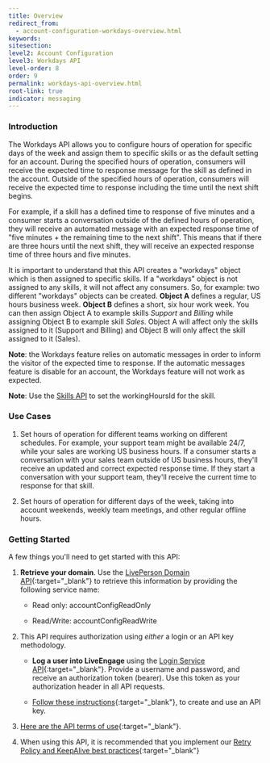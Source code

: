 ```yaml
---
title: Overview
redirect_from:
  - account-configuration-workdays-overview.html
keywords:
sitesection:
level2: Account Configuration
level3: Workdays API
level-order: 8
order: 9
permalink: workdays-api-overview.html
root-link: true
indicator: messaging
---
```


### Introduction

The Workdays API allows you to configure hours of operation for specific days of the week and assign them to specific skills or as the default setting for an account. During the specified hours of operation, consumers will receive the expected time to response message for the skill as defined in the account. Outside of the specified hours of operation, consumers will receive the expected time to response including the time until the next shift begins.

For example, if a skill has a defined time to response of five minutes and a consumer starts a conversation outside of the defined hours of operation, they will receive an automated message with an expected response time of "five minutes + the remaining time to the next shift". This means that if there are three hours until the next shift, they will receive an expected response time of three hours and five minutes.

It is important to understand that this API creates a "workdays" object which is then assigned to specific skills. If a "workdays" object is not assigned to any skills, it will not affect any consumers. So, for example: two different "workdays" objects can be created. **Object A** defines a regular, US hours business week. **Object B** defines a short, six hour work week. You can then assign Object A to example skills *Support* and *Billing* while assigning Object B to example skill *Sales*. Object A will affect only the skills assigned to it (Support and Billing) and Object B will only affect the skill assigned to it (Sales).

**Note**: the Workdays feature relies on automatic messages in order to inform the visitor of the expected time to response. If the automatic messages feature is disable for an account, the Workdays feature will not work as expected.

**Note**: Use the [Skills API](/administration-skills-appendix.html) to set the workingHoursId for the skill.

### Use Cases

1. Set hours of operation for different teams working on different schedules. For example, your support team might be available 24/7, while your sales are working US business hours. If a consumer starts a conversation with your sales team outside of US business hours, they'll receive an updated and correct expected response time. If they start a conversation with your support team, they'll receive the current time to response for that skill.

2. Set hours of operation for different days of the week, taking into account weekends, weekly team meetings, and other regular offline hours.

### Getting Started

A few things you'll need to get started with this API:

1. **Retrieve your domain**. Use the [LivePerson Domain API](agent-domain-domain-api.html){:target="_blank"} to retrieve this information by providing the following service name:

	* Read only: accountConfigReadOnly

	* Read/Write: accountConfigReadWrite

2. This API requires authorization using _either_ a login or an API key methodology.

	* **Log a user into LiveEngage** using the [Login Service API](login-getting-started.html){:target="_blank"}. Provide a username and password, and receive an authorization token (bearer). Use this token as your authorization header in all API requests.

	* [Follow these instructions](guides-gettingstarted.html){:target="_blank"}, to create and use an API key.

3. [Here are the API terms of use](https://www.liveperson.com/policies/terms-of-use){:target="_blank"}.

4. When using this API, it is recommended that you implement our [Retry Policy and KeepAlive best practices](guides-retry-policy.html){:target="_blank"}
